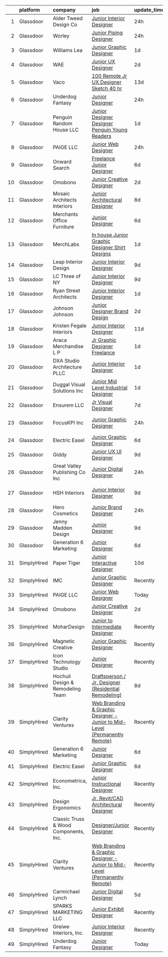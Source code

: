 

|    | platform    | company                               | job                                                                                                                                                                                                                                                                                                                                                                                                                                                                                                                                                                                                                                                                                                                                                                                                                                                                                                                                                                                                                                                                                                                                                                                                                                                                                                                                                                                                             | update_time   | location          |
|---:|:------------|:--------------------------------------|:----------------------------------------------------------------------------------------------------------------------------------------------------------------------------------------------------------------------------------------------------------------------------------------------------------------------------------------------------------------------------------------------------------------------------------------------------------------------------------------------------------------------------------------------------------------------------------------------------------------------------------------------------------------------------------------------------------------------------------------------------------------------------------------------------------------------------------------------------------------------------------------------------------------------------------------------------------------------------------------------------------------------------------------------------------------------------------------------------------------------------------------------------------------------------------------------------------------------------------------------------------------------------------------------------------------------------------------------------------------------------------------------------------------|:--------------|:------------------|
|  1 | Glassdoor   | Alder   Tweed Design Co               | [Junior Interior Designer](https://www.glassdoor.com/partner/jobListing.htm?pos=130&ao=1136043&s=58&guid=00000181b369cb118a90ead2c2fb9465&src=GD_JOB_AD&t=SR&vt=w&ea=1&cs=1_d0bac863&cb=1656572464271&jobListingId=1007971216381&jrtk=3-0-1g6pmjiqbis33801-1g6pmjiqria1o800-2038455988edf43b-)                                                                                                                                                                                                                                                                                                                                                                                                                                                                                                                                                                                                                                                                                                                                                                                                                                                                                                                                                                                                                                                                                                                  | 24h           | Big Sky, MT       |
|  2 | Glassdoor   | Worley                                | [Junior Piping Designer](https://www.glassdoor.com/partner/jobListing.htm?pos=120&ao=1136043&s=58&guid=00000181b369cb118a90ead2c2fb9465&src=GD_JOB_AD&t=SR&vt=w&cs=1_5a81d708&cb=1656572464270&jobListingId=1007971397513&jrtk=3-0-1g6pmjiqbis33801-1g6pmjiqria1o800-c35bde5907f6bcea-)                                                                                                                                                                                                                                                                                                                                                                                                                                                                                                                                                                                                                                                                                                                                                                                                                                                                                                                                                                                                                                                                                                                         | 24h           | Elkview, WV       |
|  3 | Glassdoor   | Williams Lea                          | [Junior Graphic Designer](https://www.glassdoor.com/partner/jobListing.htm?pos=106&ao=1110586&s=58&guid=00000181b369cb118a90ead2c2fb9465&src=GD_JOB_AD&t=SR&vt=w&cs=1_705ce3e6&cb=1656572464268&jobListingId=1007969808757&cpc=F41FEAB56D215062&jrtk=3-0-1g6pmjiqbis33801-1g6pmjiqria1o800-053d4a47694d9499--6NYlbfkN0Afw57Q_E86u0n5pDRa3a1ggl-5Y7CLs5OS8nOb7Upq0HeLdklcQ9-cj0mW22lHan8gTJz3pzOR8XZO7oPdrdsNWegyDCdzF1E7U40x56DZ52L4TEw3kaVoFhvddpmyfdV5I5CzM2rG1z5M5kLQ-saOUzYSMnc71GavLGCskwyuG4_s12rRobOjPvrhmE8tX2iwTfyFMKQdFIHC1wejhEKShWho16VSLrm_kB02slia3MxbgHXZAFOrX6oX-a52PoL2gG90cBrDTwsUpEzWy3Z7dVoccZW9UvcBLxoPeJiuMTriURUGjXL1c79UD-3tb7rvAIeebN-5H6QSbX-cjH7DiYV37omNE254vGwpm4CDxhh-dxKOI0KiiIbk2o9p_8bBiwBs2itKDZQZq4Lpajcu0DiKn9tXSn0wodgsf1YtHrHQuFINH2HaEEqmxhMExqpdQAtKrEBjrl3Bkb2Jtgd7J5KFDpexg5-qXmnXyW3Jd4u19yLhiq8PVhPiT7gsCP4q1HLTm1lZt-VmsWjgWsV16awTtYoeTvY9yFWlq5GouRudrQsVk06yOnoKsFYH2UWlr3mnKSC_hdHbxYrM6TY1BVCN_uNAeTYt1KSsmGUpnIUetU_kd1QJ7kmJFENsfTMVu7EXcPqvmDAIz2OgDAaivnkTpa0aFkYxOlWJFAlwzu0MOKp9KisM3M4TqYhxYbwSqvF_lTYGamZpWi73YUmfqYighUMoHQUveJ2_hAARxhGNyQtgdIV-)                                                                                                                                                                                                                                                                                                   | 1d            | New York, NY      |
|  4 | Glassdoor   | WAE                                   | [Junior UX Designer](https://www.glassdoor.com/partner/jobListing.htm?pos=118&ao=1110586&s=58&guid=00000181b369cb118a90ead2c2fb9465&src=GD_JOB_AD&t=SR&vt=w&ea=1&cs=1_89b23d63&cb=1656572464270&jobListingId=1007965660797&cpc=B076152010A3B66C&jrtk=3-0-1g6pmjiqbis33801-1g6pmjiqria1o800-a0faa841b9636158--6NYlbfkN0Bl9QJxqCZcWcAyXa034HOvbvet4oZucNDN581_ynRfl1w4Z2vSbYLN9J-8UY_LNbis_ahnIvu3LZzg0dHQhvYpikYSaQmSrDh-pRVEZq7olgA9Rdo3oFZ62Wo1_fs6FNnPGqQlfdhvIui1AJpL0-nPVHspIEnfXKUYk_X-lSPOg3qRd2wKNQsugmfAcHK8zbK46LcB5fdr1RDS2nUSB6YU7hKN1LbOeS7_n700_v4TLrViITLhtjrXAmPort5sBVr_kIubevf9V3906nSVy4Eyr5DR5W6tm_v98wwqn69byxQK1ZeHV0eM0B_nBORxWWwgWbCz-ORAqxtZkvO0lXC5TR1J0T2MWbDQ5ngxLZRUjXY9tCMqRvJaf_EIpQQX5F40ju_jPdc23QzrYbf6gk2XX3qBRuk9z_jSBY3nle-_ohF0DH2SffUp3JXmp-RDSKxXKo8yhQaw8hN-oKmkql15_tDpgBET2ZCufr-yOT8fV09q2PSz72GsQUYEmAGsjl8%3D)                                                                                                                                                                                                                                                                                                                                                                                                                                                                                                                                                     | 2d            | Rochester, NY     |
|  5 | Glassdoor   | Vaco                                  | [100  Remote   Jr  UX Designer  Sketch     40 hr ](https://www.glassdoor.com/partner/jobListing.htm?pos=117&ao=1110586&s=58&guid=00000181b369cb118a90ead2c2fb9465&src=GD_JOB_AD&t=SR&vt=w&ea=1&cs=1_87ba7340&cb=1656572464270&jobListingId=1007944758568&cpc=8795CF9063CD573D&jrtk=3-0-1g6pmjiqbis33801-1g6pmjiqria1o800-e02f2539d15b8b41--6NYlbfkN0D_sybMACCpf9B-677oK5j6rPldVB6BlrVvFjO_o-GJZbzuF-qh4PxErFUqfUsv_6v6VuEJytk8OTP_fPK6NLhMXO4uNYpuWrfG67JPzeXrQa9QLO1j5d3KHgtEElJETLv16xvINxfEp-OkHf9u4J2oSbIJ_koUaoySeXtxA1lZyA9TNH7vLdhcW70W54FMUhVElAR7lAA1fa_a65Oizrz920TfcsAqa7zVkAHqLPBkjUyqlEkBT1CuNx35YaNCVE8PBDs2DwRnjFPdefkRPS976bmnnorftPaQLQk-PTk--QA013q6mVuQ2yfQTUQoXd4-tF25ROFaihePnBrRXuYurKDpZ6Ny9J8Fbk8-wqRq9pINWB7JuUBaM4U2GPbHUbvyAkN-Mhj50HLOuOLK8s6tPNLB6kmQZVnJjIaTEiSM-fhNwC-DMbMOKDkU-_AVpTGdO_TKm0sFksLzJl28x3eTmZPIbFAyGlF_tTBi1v_ZshmMr-vfCmAic2PLEtn8j1UCtpZfdiHRZhjNqx0xuFGhZHmM_t6wS6A%3D)                                                                                                                                                                                                                                                                                                                                                                                                                                                                                       | 13d           | Nashville, TN     |
|  6 | Glassdoor   | Underdog Fantasy                      | [Junior Designer](https://www.glassdoor.com/partner/jobListing.htm?pos=119&ao=1136043&s=58&guid=00000181b369cb118a90ead2c2fb9465&src=GD_JOB_AD&t=SR&vt=w&ea=1&cs=1_c2395b75&cb=1656572464270&jobListingId=1007970643362&jrtk=3-0-1g6pmjiqbis33801-1g6pmjiqria1o800-6b59824fa745726e-)                                                                                                                                                                                                                                                                                                                                                                                                                                                                                                                                                                                                                                                                                                                                                                                                                                                                                                                                                                                                                                                                                                                           | 24h           | Brooklyn, NY      |
|  7 | Glassdoor   | Penguin Random House LLC              | [Junior Designer Designer  Penguin Young Readers](https://www.glassdoor.com/partner/jobListing.htm?pos=126&ao=1136043&s=58&guid=00000181b369cb118a90ead2c2fb9465&src=GD_JOB_AD&t=SR&vt=w&cs=1_d913ff51&cb=1656572464271&jobListingId=1007969137153&jrtk=3-0-1g6pmjiqbis33801-1g6pmjiqria1o800-604497fa26e7a041-)                                                                                                                                                                                                                                                                                                                                                                                                                                                                                                                                                                                                                                                                                                                                                                                                                                                                                                                                                                                                                                                                                                | 1d            | New York, NY      |
|  8 | Glassdoor   | PAIGE LLC                             | [Junior Web Designer](https://www.glassdoor.com/partner/jobListing.htm?pos=108&ao=1110586&s=58&guid=00000181b369cb118a90ead2c2fb9465&src=GD_JOB_AD&t=SR&vt=w&ea=1&cs=1_4d53419f&cb=1656572464269&jobListingId=1007971053882&cpc=32EE424DE2B657EB&jrtk=3-0-1g6pmjiqbis33801-1g6pmjiqria1o800-73b2aa60a689d6f6--6NYlbfkN0Bcjj528Dy1LW3oL-pukkcHmmPA2V1efSVPw-U-M28mT0pKb21cFqvxPVrEIRVxEBhbQd3QSRAi2jQNRf5IL7_cEjc5D_7M8vAuWiMJDrdA15UMknI95OR4HQP9MzjY1YAPT6dz_nY7JL7qZAFuvwxHi-rv1yNmZdRVPc23TLlp1obOFdmjF1WNcay7jj39QxU7HwCLu5Lvi0dUTzYpyilUw_16M9HOwznIXbPNSShm2ulUlNIJohPhoSb3L2wcg5Le9CeOe5MP2Cxt47uFggiY2lyQAv3DdVqXYIj5Hn4z58bMVTD1GqW090zTLZBnejGo5EALsqOk7GuaYZ6yWkRq1SwQ61vsUS1UufZ72SgExviRCiSm8RJLAB-S5IzkMK2O7WMFpExBt_mWyTb7cynRXjn1h-ShlNcvdKzi9h2gTq6olZbepIRWHmXGKV2RqzvZFZF-p5nmsMa35u1QaX77ASSn4XGibO9xhhx1Po9BAX65_WSpQ1Zni_YHsYj4xb0%3D)                                                                                                                                                                                                                                                                                                                                                                                                                                                                                                                                                    | 24h           | California        |
|  9 | Glassdoor   | Onward Search                         | [Freelance Junior Designer](https://www.glassdoor.com/partner/jobListing.htm?pos=116&ao=1110586&s=58&guid=00000181b369cb118a90ead2c2fb9465&src=GD_JOB_AD&t=SR&vt=w&cs=1_f98ded11&cb=1656572464270&jobListingId=1007960459382&cpc=48B9F4758953335C&jrtk=3-0-1g6pmjiqbis33801-1g6pmjiqria1o800-e2e1cede0cb6e27b--6NYlbfkN0B7YoEZZ2QAGDyEGGmBPAUWSHc1Mt3sMCn9FehKcWA3w0R0aH9tn_iPRPZmwuOkWsxAhF2wLKcVNiYY4SVPXERXMzK8lGk_A2X98bs8iFu9ztceWKmZc3AAofal4HXVBo8SMprkwjzmFLm_MHNvFwSYAwQd8yUUzB0mWjRiK44aikjRCLAUZyUDbliiSLuGdSpO4ZhuQZzqu8rzVhD4lXyKzhEjZiDtctLwYtvoCmdaPoTvVWAGhGD_ZfspY3ZWEoQrwbHNuNeevbl_Pd8sl_9GDHS8ySThTLFU4EqH6vRskxvBC4gUHR3OKv7oFHMFtpmv6V6IV4IXy_CZzQOqGFqXGGazSDUVeqSGi01mEDwlEAS-A8eMxhTWq3fwZvBTVGdIn4ohiw2YvkxCJOvRooY7KR_ifmkPXYpm209w6oOcxUQlkUfFNNxZXVxuh9P2crRBdV-1RGy4Pqljg2JR1naIMXit0D1ZVbq9rPxja8YJPia_fatOoQ2AXSadBDGrVIQuNg7SaOAKui8bRMPE-soD4hAaU7k9MXY70PqOrZrnVGR4d1pVbaRcCyjNrdZKmMTbl6_esQfxBE2Q9acIh9h1k7noET-K54DRXLVa6R6jrlHNfwrHoqkPz8Y3zD2Vy3thwFGhWs6mMwqAO-dEHrjRErGNbz4FDJKByhEL0KkQmIeKqIf72n5aVW3AFODPcs94LJlV3mYvNmPOp2W2nyMGd4g0rezj_jaA_VMtrvv3Ux4zTVi92KUcC7HStVnLrzhBmhD1PjSXqlBWuXYcaUqNPBLw1Y9vC1uQSHgLAMmooRVUvxjvWenr-sAdp7z2-arC8rXXbg9mCya2Vt0dITAhFaAhoo2oiBYbe9gxKLw-j0oRYbAmBUedkrGFNw66AfMeKjQ1SCEPrBP-b25EEawAqDrcJ8M8waLWRclHHwqAeHMwcqMPuGTgtOPln2RI_cXh_-UOBSdfrxNp-T-YyHYyG2yBtrpyGuHcs2Y11b23v1MNgtuPJxhscQRq0S_hKSPemAWgCJdqtB_4TgHqXeqC) | 6d            | Brooklyn, NY      |
| 10 | Glassdoor   | Omobono                               | [Junior Creative Designer](https://www.glassdoor.com/partner/jobListing.htm?pos=125&ao=1136043&s=58&guid=00000181b369cb118a90ead2c2fb9465&src=GD_JOB_AD&t=SR&vt=w&ea=1&cs=1_4bb5cf6b&cb=1656572464271&jobListingId=1007966621549&jrtk=3-0-1g6pmjiqbis33801-1g6pmjiqria1o800-8ace7a9fc7ba684c-)                                                                                                                                                                                                                                                                                                                                                                                                                                                                                                                                                                                                                                                                                                                                                                                                                                                                                                                                                                                                                                                                                                                  | 2d            | Seattle, WA       |
| 11 | Glassdoor   | Mosaic Architects   Interiors         | [Junior Architectural Designer](https://www.glassdoor.com/partner/jobListing.htm?pos=101&ao=1110586&s=58&guid=00000181b369cb118a90ead2c2fb9465&src=GD_JOB_AD&t=SR&vt=w&ea=1&cs=1_79115115&cb=1656572464268&jobListingId=1007954525241&cpc=84F6272240D5A0B4&jrtk=3-0-1g6pmjiqbis33801-1g6pmjiqria1o800-2d31726c44bd3828--6NYlbfkN0D788tVLZnHYB2JKTLmCXo4PydfvtZKcdbYx6lxKaz3IjTqo4azoijWkY-086pCXXYWKpDfwYCNcrF0ziBRf2RlF67LaWpwnWTIRBS-qu9t8IKv70yOWgLAzytwtwxwwyI-g_z9Jw_XAGCjKubcCjXileuBRJBOV4AWq_C143mDkYs0oWLOubsqcA2dSPtAXvceOrets1roExEl_ytl_BRDNbTjzjNV2KqvVCFXGsHGNYamgnSYnojxIE31zfHl3k1lYTGAqDRcP1Cpm8hFTZpziFvgJxOsYAaf_7VQgFow8TjmErOXs8kRPZMHmJ5YJeDxrsmJ963PIqKOL7jMHAqrjPSUStdeRA8ZagYroCw7IZ_Vc_92rpSOsQDQz0DvTew99i__vLsC217YDR6duADHHxE0qOqFcqxcSb1jfL_2amuSkNaDlV7F4k1uyFDKnVe5us5aoV4XJDN3iNmE3HQrFaxDnAmCzut6LJfQ_equ5wMBFE9oYDfsBxd92IqEibout39Gibj2O7ozqe0g02wM)                                                                                                                                                                                                                                                                                                                                                                                                                                                                                                                        | 8d            | Santa Barbara, CA |
| 12 | Glassdoor   | Merchants Office Furniture            | [Junior Designer](https://www.glassdoor.com/partner/jobListing.htm?pos=102&ao=1110586&s=58&guid=00000181b369cb118a90ead2c2fb9465&src=GD_JOB_AD&t=SR&vt=w&ea=1&cs=1_c77d5368&cb=1656572464268&jobListingId=1007959380765&cpc=24BF2F2386F532EA&jrtk=3-0-1g6pmjiqbis33801-1g6pmjiqria1o800-74b6659d3381d561--6NYlbfkN0C2ruSLbldHgJRxGqX58M4ekFWuaOJ1Xy3nZgzYPyc2Kz6crGAHlAQba6zcUfpST2kGKstpAa9rdwdcYwucRI8_zvQLAdeh5PQ0EysQLBF12teNVY5KvonUAgFJkmaWw7r2KXnXTo4bi8llThfH1EbduXtylJSMH6uWhiBAhuqEGx8eBZGDtvL5sRWkkBQt29QnzJZGTJ65myoweK-J_yhNHinC340MX0Vrpw2RS-6JJuejppnnTFjCJruNM42hp05Txd9Nib3d3_XiDz7DWPwQcbDZJ1HELMcmDk-Jr2YFe_15mZDaOeyTOMXfKdAJ88_MZrE5U2oKI8ZJMnmYxJ_220oK-SmS6f1e_Dr8UkwNATvl67_rTb7Dbc6OMc9mvu3tWa-WCEaRnIZvWaI1RdKC7dj3ltZ1mR4HCOwywpG21a4cuvABJEw2Gf-ouCixKTqMdK6fUMNSY9skfAkFaRoRnFJP0imhFgk9DZ5PP3-wkZguJg0f5dB919XyMcnDT8Q%3D)                                                                                                                                                                                                                                                                                                                                                                                                                                                                                                                                                        | 6d            | Denver, CO        |
| 13 | Glassdoor   | MerchLabs                             | [In house Junior Graphic Designer   Shirt Designs](https://www.glassdoor.com/partner/jobListing.htm?pos=115&ao=1110586&s=58&guid=00000181b369cb118a90ead2c2fb9465&src=GD_JOB_AD&t=SR&vt=w&ea=1&cs=1_ff69879a&cb=1656572464270&jobListingId=1007969302103&cpc=6FC5BA77C9A4CD78&jrtk=3-0-1g6pmjiqbis33801-1g6pmjiqria1o800-9e62d47f3e8515cf--6NYlbfkN0CKNvdBtBh9SnuMcnkEvhJOJZTsmZHyY3ybnWicrfIHv1nK5cibWSBUMv4Y7tGfCeUcxCyzOvdSEJ_HPzlnJOi7kjHmt_tVTG0RrQvoKw9XW5xRGpYKwjUp1J07GUxDDfRIscIQvdmx-25_OG2UcfU60ZLrZmo8sH85voe7HnNHDUSLsJyVvcBKxoh6nqvTCMXOIPOqW47B6FtlxpHbN7C-cm1qqGh_Q9D_qv563WunR1wMZzOovkxjGcWB5UyrFtnU1i7FRubnK6JFr9tTKTjrkHnF7GIgw6Ri2cqzc42Z9Vzi6C6nWMxwx_8ONOe1vZphiWm30-vYtRrwSh7tBYXdbQcKtVFEFMUYuEfdLJVUfgazSiWmYGhWW4-OGmf3MWBAOteuQy33xyo4StyOT598bWdszHW24aBqsM7nfs8fXB7jI0kqW4P_uHD3txUsb74XcTaT2kSsw7koKPN7Op-fnQHaONnRuA3VHWKctkZUsTk-v7uX7yPjBn10wnJRyrhoYG7H0JYmIFMxqn997-hJ8zb_oG7BbwU%3D)                                                                                                                                                                                                                                                                                                                                                                                                                                                                                       | 1d            | Anaheim, CA       |
| 14 | Glassdoor   | Leap Interior Design                  | [Junior Interior Designer](https://www.glassdoor.com/partner/jobListing.htm?pos=103&ao=1110586&s=58&guid=00000181b369cb118a90ead2c2fb9465&src=GD_JOB_AD&t=SR&vt=w&ea=1&cs=1_eae2baed&cb=1656572464268&jobListingId=1007951951599&cpc=CAD87743A14A8386&jrtk=3-0-1g6pmjiqbis33801-1g6pmjiqria1o800-47f38c6145f8f97f--6NYlbfkN0Dx3r3E47sSe5bB3PIy1uzBZvlB7xy2NhfhZMlxQTsxrM9CNnVPR6P6VFV5udaBgkBdReyx5EQPz7UvtJcMFm82MJOLvYmP9K4BTffeQwVD2eRgmRabLNSMA2uyExtnizKC3WPd03M3WDG2MYQg0z9gEY52bJ2f4RLAr80K_8YHUvu7mhoJqcMlfKUb9csFR2vmm4RhRKFss7bms09fa5zGDLyhflxElDTIba5IlLrcx8w4mRs1hCJ63a0JQLZ2Ka4GGtmll9aGluaE-ZC_VaBjeN7ZPAP3ydo4AUcDJsU1dr8zxZ28HeY-_Mswik6WahXh1YNkBCgkxGWjyJktMaeHI9pBn7PsWbge5dB9lBT7NXG7Vkj6tv9pqOcGcZjCL34m5Z-Y-zJ0xO5A0tr_VSwJ_OFBI2ACeGi6aEcAIGQCWWpibUFoVkpm2LhP8u05-vAyniSSc1af4vCG9F3gA_KtdtmsWbMkxVB-TPdRpwPnQrVdDnscwsBgqE2rqQrT6NOGjlM88KMyPw%3D%3D)                                                                                                                                                                                                                                                                                                                                                                                                                                                                                                                                 | 9d            | San Rafael, CA    |
| 15 | Glassdoor   | LC Three of NY                        | [Junior Interior Designer](https://www.glassdoor.com/partner/jobListing.htm?pos=127&ao=1136043&s=58&guid=00000181b369cb118a90ead2c2fb9465&src=GD_JOB_AD&t=SR&vt=w&ea=1&cs=1_07627e1e&cb=1656572464271&jobListingId=1007951247892&jrtk=3-0-1g6pmjiqbis33801-1g6pmjiqria1o800-7be1c5a2ccb2e11f-)                                                                                                                                                                                                                                                                                                                                                                                                                                                                                                                                                                                                                                                                                                                                                                                                                                                                                                                                                                                                                                                                                                                  | 9d            | New York, NY      |
| 16 | Glassdoor   | Ryan Street Architects                | [Junior Interior Designer](https://www.glassdoor.com/partner/jobListing.htm?pos=113&ao=1110586&s=58&guid=00000181b369cb118a90ead2c2fb9465&src=GD_JOB_AD&t=SR&vt=w&ea=1&cs=1_7302c75d&cb=1656572464270&jobListingId=1007968675817&cpc=8D52E76475A7E842&jrtk=3-0-1g6pmjiqbis33801-1g6pmjiqria1o800-5fdc66b9632ba305--6NYlbfkN0AXXh6pJRuUfAPg4tmqEOje5FB8-9RFhfByMg2WP9Sq4dVdLpbigl3_9IQWO-1l3c9LiPH8vrsj33EM_bDfC7l9vqhgt4_ck6EiUcguw5RNyHcyuJ_w3zgov6xuzn0aIbLMG_4kL7EFJG7qjoOJJAw8XtTptNpMMfKb2cloGrd3bCJzsdRx46N1fc29mM5z-ag8XogjtlKfx8KUremagt1FIM9IUcflMfbXtFjYqgmrXYarnE1ymXZzlJzXABUFqUAjHLWjezd4pcwlmUAJnC_lu4FMBKzdAFW34V_Up0-0RoWfFDoQ8mo2kYVivcLkpL5cbV77fKBnBF1GR9dKvWxHKCQoM6K7tu8m5CsopOMR0GUkokyIVefzdvWRXR7o1SWl1wvpqjzBBoPuQW-Q040wcofT8z3vhXtKkdRML6An-kmLDArYiR00DiKk7EXlrpdXLv3dxrwkxMjDcoghAWQzqK8NBvyJcgEL-UEul35anjjfOi6X8C5ObGS61Uau66s%3D)                                                                                                                                                                                                                                                                                                                                                                                                                                                                                                                                               | 1d            | Austin, TX        |
| 17 | Glassdoor   | Johnson   Johnson                     | [Junior Designer  Brand Design](https://www.glassdoor.com/partner/jobListing.htm?pos=123&ao=1136043&s=58&guid=00000181b369cb118a90ead2c2fb9465&src=GD_JOB_AD&t=SR&vt=w&cs=1_9e07fc31&cb=1656572464271&jobListingId=1007967266136&jrtk=3-0-1g6pmjiqbis33801-1g6pmjiqria1o800-d3de44192c21625c-)                                                                                                                                                                                                                                                                                                                                                                                                                                                                                                                                                                                                                                                                                                                                                                                                                                                                                                                                                                                                                                                                                                                  | 2d            | New York, NY      |
| 18 | Glassdoor   | Kristen Fegale Interiors              | [Junior Interior Designer](https://www.glassdoor.com/partner/jobListing.htm?pos=110&ao=1110586&s=58&guid=00000181b369cb118a90ead2c2fb9465&src=GD_JOB_AD&t=SR&vt=w&ea=1&cs=1_43a6702d&cb=1656572464270&jobListingId=1007948874210&cpc=14D5209370AEC984&jrtk=3-0-1g6pmjiqbis33801-1g6pmjiqria1o800-75e0774abf028d00--6NYlbfkN0Bo_CM2a8GgFIiw_-9fb5ug3xmG_MFCzpxBl7ntROtVZZwkxXllnYUBO0byVOyhYRFBMAqsCbH3in4ZuYb6WaluHCGlAsic7BrMopTrdWUnRR9u959WlsJyeTIzkp0VzWqrnxygr6DQIG-jTN0m9_GMvO5e0Pi7wj1adhTovcSoeajexBgSR0ycfI0HYHSDXzCOB0-69JpSNlzin549cUgNaJPTYwEBBu0vFa07BDVEfrd9CYbk-06l5W5mM0c5rAevyst4rdMpghD_QuPQ810aCo2aghme8gsqsyWPWiAKkZpYeOH0H3fCZZ0CifCizEM7eUWNmm5-QKXt9w0Eh554HXG0mNsI0k91d8AYhxPPU4BCIgmLC4pJf91iTzec4n-gUZchDyzGpaFhWLXXj9-7hzbRfWDop9R5l9j7DgdnIZg4ID5puKR_RQY6WTcmGnx-y2NSpukVDj3Qqr8RzOBML6puZsYWFVU0QApsNcIPj-Daj2wdyfhSOZ6xsr_mVXOFitjEpTk2qw%3D%3D)                                                                                                                                                                                                                                                                                                                                                                                                                                                                                                                                 | 11d           | Dallas, TX        |
| 19 | Glassdoor   | Araca Merchandise L P                 | [Jr  Graphic Designer   Freelance](https://www.glassdoor.com/partner/jobListing.htm?pos=109&ao=1110586&s=58&guid=00000181b369cb118a90ead2c2fb9465&src=GD_JOB_AD&t=SR&vt=w&ea=1&cs=1_f5925dab&cb=1656572464269&jobListingId=1007969224262&cpc=8795CF9063CD573D&jrtk=3-0-1g6pmjiqbis33801-1g6pmjiqria1o800-4f202b68e8795897--6NYlbfkN0C5jinrRu9OFhzXOfMFG0wpnKYKfiIowwwIeRu8MnNJgc43Lf5OFtMVXfVG-wWgMYDgDAzBkjvsXjKsXQ7SrSkLqya4QFyStzmb1_W01uclnUgAK8sxOWNnjIF6s-qGzhS7Kc8xXrWAM7esJsagZJAwRebVVFNtMgVKaja0ngpl7nMb2LUak-EunU9xgPdp0sGEHS5fDVZ5lV5sVH1mYgtlJNyzglo7YnxV41cjFxB6qA5Mx0xNMxfemQpuB16r2to5N9cXCHq0eOLZLRZJdPp2Y03OSu99zwFgQiqokoZOqt8qJBkiJcTUuUikrvsgWkqH_uXd4E5jtXcCSxtouAHtKGCpQwkf2izvkf7KxSUclQcZsbOt5O3zS18pMIStlX1X92IIIm-AHE5jDFAmlzYt4P3YYdcc2CQ6FCpaQjm7Yd7KOGJEzA-fAWN26SIwsbUZpjSwh5vpJGWTBhG9ISxBgV3vHFy42ij7JU5dnlYkBkn5UAZfZeN4QBURekEVvjc%3D)                                                                                                                                                                                                                                                                                                                                                                                                                                                                                                                                       | 1d            | Remote            |
| 20 | Glassdoor   | DXA Studio Architecture PLLC          | [Junior Interior Designer](https://www.glassdoor.com/partner/jobListing.htm?pos=105&ao=1110586&s=58&guid=00000181b369cb118a90ead2c2fb9465&src=GD_JOB_AD&t=SR&vt=w&ea=1&cs=1_a72d5789&cb=1656572464269&jobListingId=1007968853756&cpc=F793441F64F6F721&jrtk=3-0-1g6pmjiqbis33801-1g6pmjiqria1o800-827fa34a1fdd9121--6NYlbfkN0AO-lx13pzomzdSppJUWL3QXsQT8oyFk4U4LWH8QC50CmdwjmX8DJUkLFHtwVqSFk6uvyOioQzKF3WAWS3_F1mGu5MX96EXFE8ZgedANYsLkbgZV1gU7GqBTKd_4EpsWzLdGfu8bmXhP_Fffjkzku6y5FkGNa6nT-OCIwII2xFxqizqu8wxwMwQQkfqe-xTBkUIaKTUrSp4OuXSfnbXmXVnHkbK_cY6RDDDrb8vSrM6VlY-LyaMuqtw9r-SiAJ2kuCDcLrMqOJryM8kwRBcG07T4wFOiCuUbOyjeu0uuUhAGTCPyLCZwIkvesybQRW7DFhkDtQKHidUtCGdAAdZgPgCXuzWGDrS3mVkyJ8fQk3n7XbYTXDqJeqhP53cd3jCGkJlwkb-TeoTe6t9-lR1bzEGBzqEix__Hu9-RxHiUG0OI1OfLySSY-OuAN8xBYzjVjO9LSLYsrfpyezngTErDztKYQvY3jW3fE84diVnwOVXLg3K_GZx9rhpaz2xdssgEASur25CLUCymQ%3D%3D)                                                                                                                                                                                                                                                                                                                                                                                                                                                                                                                                 | 1d            | New York, NY      |
| 21 | Glassdoor   | Duggal Visual Solutions  Inc          | [Junior   Mid Level Industrial Designer](https://www.glassdoor.com/partner/jobListing.htm?pos=114&ao=1110586&s=58&guid=00000181b369cb118a90ead2c2fb9465&src=GD_JOB_AD&t=SR&vt=w&ea=1&cs=1_d82ed2d9&cb=1656572464270&jobListingId=1007969152415&cpc=39A4E8CE329AB187&jrtk=3-0-1g6pmjiqbis33801-1g6pmjiqria1o800-bac4aaf25dbe55c2--6NYlbfkN0D5EoDI19pzLD_ZoAvoqM1-O9qeTV9KvYbDAr1-bMzVceZA0cQEimOqBw-hJ3r-mZ-JhpWhk87ceYcL5Ok88mPsMIsK68HBXgd_mVTeMsrg9Q-582qh2XXLbhjzhjA3lDyC4XpchpKGyulngJM7-2ZrV-U4e6HCZ0Pn-LGZoe7vu00jCgbb-PPtAdi-54SdaLT-SQt_j3LYAiMSZdUC-9W_oQLYQRsqrn746VwAPgIdJz3CEy7pP8rWNl3HBiaBmPOTDxUIw7RNpXzckqvhjmMcQ-8p5fQyBCIHBh6EwSq6Mlg9arxhMB3R_1jqB8Z2IAUR0wZCxIcRzVdregD-XYa9kr8krng1h2VB_Qb4bRK8MwwsMM_0mImmyPu8tcN60S1Bic-BK3otc0hLjHO4JhkhnH4R5zG2jR7IzoOevf9CwByvYPEB-6MeHfvWh7gP9KA1tzwm36E7gaLZUw2TCcad12DDiFcX9Zvd85L-0-3K--E7ptjE9V5SSTcm7SrNB0I%3D)                                                                                                                                                                                                                                                                                                                                                                                                                                                                                                                                 | 1d            | Brooklyn, NY      |
| 22 | Glassdoor   | Ensurem LLC                           | [Jr Visual Designer](https://www.glassdoor.com/partner/jobListing.htm?pos=112&ao=1110586&s=58&guid=00000181b369cb118a90ead2c2fb9465&src=GD_JOB_AD&t=SR&vt=w&ea=1&cs=1_12d0c68d&cb=1656572464270&jobListingId=1007956636868&cpc=632C08DE5A4EA969&jrtk=3-0-1g6pmjiqbis33801-1g6pmjiqria1o800-6ed5b5f700c444e2--6NYlbfkN0DzaDHVbxJ-LJZej0v9fk4K-FwNocoxjQ_zxp68kPBvctOBIAfBBfY8TTgp-vkQ-92ZLKeLyv1UpXDT9hgTSCR4m-aym0K5QkTslcJbRPE4Dq1aUhBiyg5QUniI3enYsJn1rgZBNyiVeoqIL_MqhaTSlwgvg24fbuPNlvKlsd4hN1ikplXo1gNbV5HC9roUpLYyNBtP6sS2a5M-LdN9EXS_mCOgjmo4g0aNaK4o-CswUHQExFkcKYpMZIA74FybR-ze_g-T3mthpSTbPsEFAesm_0y1dj09lEwdU4sbHYe9L4bopZKQVQuOFp1yx2KeNFUbPPGNsB05B7bFe8t94LZyuLwfqYdb1XmwFEbJssXMHdRHsY3YqsfVu1UM0I9EUwT23kpJU8BTbBUIkSblOYW1-gvNlrYgoX_npemuG9xMd8tMeSkoJ9elg2J4Gz5cjnPamkHaK-GSNE_Yrr2txQ2XzwTiG3cHQACzv-ZmsKbE1nVpJSS0NjHvcWVBAesgx84%3D)                                                                                                                                                                                                                                                                                                                                                                                                                                                                                                                                                     | 7d            | Largo, FL         |
| 23 | Glassdoor   | FocusKPI Inc                          | [Junior Graphic Designer](https://www.glassdoor.com/partner/jobListing.htm?pos=124&ao=1136043&s=58&guid=00000181b369cb118a90ead2c2fb9465&src=GD_JOB_AD&t=SR&vt=w&ea=1&cs=1_edcba65b&cb=1656572464271&jobListingId=1007971578648&jrtk=3-0-1g6pmjiqbis33801-1g6pmjiqria1o800-d1e7f34ae0d9168b-)                                                                                                                                                                                                                                                                                                                                                                                                                                                                                                                                                                                                                                                                                                                                                                                                                                                                                                                                                                                                                                                                                                                   | 24h           | San Francisco, CA |
| 24 | Glassdoor   | Electric Easel                        | [Junior Graphic Designer](https://www.glassdoor.com/partner/jobListing.htm?pos=122&ao=1136043&s=58&guid=00000181b369cb118a90ead2c2fb9465&src=GD_JOB_AD&t=SR&vt=w&ea=1&cs=1_f2994086&cb=1656572464271&jobListingId=1007959322769&jrtk=3-0-1g6pmjiqbis33801-1g6pmjiqria1o800-6c1d9f4c824d2918-)                                                                                                                                                                                                                                                                                                                                                                                                                                                                                                                                                                                                                                                                                                                                                                                                                                                                                                                                                                                                                                                                                                                   | 6d            | Remote            |
| 25 | Glassdoor   | Giddy                                 | [Junior UX UI Designer](https://www.glassdoor.com/partner/jobListing.htm?pos=111&ao=1110586&s=58&guid=00000181b369cb118a90ead2c2fb9465&src=GD_JOB_AD&t=SR&vt=w&ea=1&cs=1_aaa83f37&cb=1656572464270&jobListingId=1007951578014&cpc=C19BE7EA145E205E&jrtk=3-0-1g6pmjiqbis33801-1g6pmjiqria1o800-c06741ce87d16215--6NYlbfkN0Cd5ZvLdai7cR0fypH5_WiGezUQesq24dbKuF0ly35ya-DdLtg6_ErMLz-7uAZgdPZamq5y_fc4ZfEMgD2fWqckWmBbfsQ9JLTEFS4wMTE7SO3sY5Sj2_K9A8iasaOGV_WEgzfgCxrta-rKLd5Z8jahiu3N5f1Xs1KK5u8dVgR4OaF99KKjPHtYL4OXcmW1d6vV0wuNtdS_OqTWUOuEy3durHNFupgUT2Y1B_CRtgsicdSMK0qxNzZfH9ZYin-R1UbtxTwEe3lOKexY99NtUtBT84m8Cw-fJbl5RpDAodW9VlgMVivTEA-OfHjP1Axa3xQ3Ak2OOotcXW-S1qipfhSyJJtM4fuLAe_U9_AUleYQwRRcdijUkZCSacOfowypvmITdIkFSnoRGrixQxMu_Phn7EtnrhRJNbUrQXfn3myseHLrIECwumL46C8XyzAzCum-3KO-yYlNrzJFvT92j0H6qvdlu1JIIPl03g0pQIQuyo-yEIVE8g3Zys6eNGZkJcU%3D)                                                                                                                                                                                                                                                                                                                                                                                                                                                                                                                                                  | 9d            | Austin, TX        |
| 26 | Glassdoor   | Great Valley Publishing Co   Inc      | [Junior Digital Designer](https://www.glassdoor.com/partner/jobListing.htm?pos=107&ao=1110586&s=58&guid=00000181b369cb118a90ead2c2fb9465&src=GD_JOB_AD&t=SR&vt=w&ea=1&cs=1_94600208&cb=1656572464269&jobListingId=1007970757579&cpc=14D5209370AEC984&jrtk=3-0-1g6pmjiqbis33801-1g6pmjiqria1o800-798669de48de37a7--6NYlbfkN0Bg4G91b8OhItXWnpGDa9tJE-PrYdz1GDKf-S9Ecm1LSPxIQqt5zcN3-yqRod8h3I2x32iYqmEODhUey4t6wBglfPtQSbJVOcsAc_jo-byujIicF3s593LlBDo21HccEpQM0dJuq_iXKY-KXD0xqs6Hp1t1W3OIowTOyArLnxEGtsq9Y1ehF0wGlLUyU9SqBBbEYC3FPsbiQ_0QwyOjHE9CWBd14DZE2Yn2ZlcY6AKZcovzmswbL2k4tZUk9Mf_kCP1amEJwZTwXu9gPXPV6HPUpr50YvWMfKpZFF2apvDVE0oXxn1-1aYEMu7VbYXQGYi5hrm6cTPQBmebWbYX6DVVB2xBx5ctdswE3SV7nr4FOdzRhaaQBtvopATXY6AeLW-s3M9nc0Ryh4A8EGn9Y48RI3pnVc7ueCpswJ4k_zpsUeAPssJOZaVYPffhWuiqlil0bMnv5s1ieteiZ4uFtRphxalGlTwwMLiLz0bKDKcuu1cZ26qX2aylZOpiscxqMbk%3D)                                                                                                                                                                                                                                                                                                                                                                                                                                                                                                                                                | 24h           | Spring City, PA   |
| 27 | Glassdoor   | HSH Interiors                         | [Junior Interior Designer](https://www.glassdoor.com/partner/jobListing.htm?pos=104&ao=1110586&s=58&guid=00000181b369cb118a90ead2c2fb9465&src=GD_JOB_AD&t=SR&vt=w&ea=1&cs=1_cde6602d&cb=1656572464268&jobListingId=1007952197987&cpc=7C0AF3FAC6523A09&jrtk=3-0-1g6pmjiqbis33801-1g6pmjiqria1o800-e4409d7178d7ddd0--6NYlbfkN0Af7IH--f52cTUDwFMUanxXcd3NiV5wYJyzlyk1G5yREasAiX0BGJ9I-Oq7Mhnv2pdxFg-HCzziAfKUS8R1pytJVCU27PErIlK70KtPj7hPZFJeTrQuY8nuLdu9VRpaPBZ-d_-DxN_D91yX9dMhZRMkcBeLQyg3kbSioADdysZiRumw5u6Fe0gAYxAlh7-Id0peKxhqz1XaP4qqwNfmYobSb__1TJgu8qFcVKHLaGwo1U5WAl21l_-FaEAfwHl473wYdm4L_AlCZTNyJT0BjHHZcHjaB7TRFKV8pWrw1MYGD0YF0lKZvZBiy-HFgGmHTWVp5dmrZojVU3FjPw92AjFcFXbwqTUgQD0Go6_E33vx7iER_909EwXeV6nGcTSJI_A8uCHqTK3sFXwCFFnIIRm2yxz8CSWO-HWEYaPYu-Bh0PDrobOuHT6KyhDsaGHxwyjkRYEhGlXcaU9Xu4brJox-apHUkoeRYJsWWtMfY5iR0AVyjYQ6-Nr8XA6CAmSi7C6P1Fmry9epOQ%3D%3D)                                                                                                                                                                                                                                                                                                                                                                                                                                                                                                                                 | 9d            | San Francisco, CA |
| 28 | Glassdoor   | Hero Cosmetics                        | [Junior Brand Designer](https://www.glassdoor.com/partner/jobListing.htm?pos=128&ao=1136043&s=58&guid=00000181b369cb118a90ead2c2fb9465&src=GD_JOB_AD&t=SR&vt=w&ea=1&cs=1_833003f1&cb=1656572464271&jobListingId=1007970799759&jrtk=3-0-1g6pmjiqbis33801-1g6pmjiqria1o800-cb277676e876532e-)                                                                                                                                                                                                                                                                                                                                                                                                                                                                                                                                                                                                                                                                                                                                                                                                                                                                                                                                                                                                                                                                                                                     | 24h           | New York, NY      |
| 29 | Glassdoor   | Jenny Madden Design                   | [Junior Designer](https://www.glassdoor.com/partner/jobListing.htm?pos=129&ao=1136043&s=58&guid=00000181b369cb118a90ead2c2fb9465&src=GD_JOB_AD&t=SR&vt=w&ea=1&cs=1_8fb9b7f5&cb=1656572464271&jobListingId=1007952582911&jrtk=3-0-1g6pmjiqbis33801-1g6pmjiqria1o800-906ee922bc83634c-)                                                                                                                                                                                                                                                                                                                                                                                                                                                                                                                                                                                                                                                                                                                                                                                                                                                                                                                                                                                                                                                                                                                           | 9d            | Westfield, NJ     |
| 30 | Glassdoor   | Generation 6 Marketing                | [Junior Designer](https://www.glassdoor.com/partner/jobListing.htm?pos=121&ao=1136043&s=58&guid=00000181b369cb118a90ead2c2fb9465&src=GD_JOB_AD&t=SR&vt=w&ea=1&cs=1_f6beb0e4&cb=1656572464271&jobListingId=1007960350799&jrtk=3-0-1g6pmjiqbis33801-1g6pmjiqria1o800-18d05a2e8745ab74-)                                                                                                                                                                                                                                                                                                                                                                                                                                                                                                                                                                                                                                                                                                                                                                                                                                                                                                                                                                                                                                                                                                                           | 6d            | Remote            |
| 31 | SimplyHired | Paper Tiger                           | [Junior Interactive Designer](https://www.simplyhired.com/job/inL5mkjzucInfXLLa2LZAblRaZQPozrVk8BeqyHFqEYiTuY9DmT5fA?q=junior+designer)                                                                                                                                                                                                                                                                                                                                                                                                                                                                                                                                                                                                                                                                                                                                                                                                                                                                                                                                                                                                                                                                                                                                                                                                                                                                         | 10d           | Remote            |
| 32 | SimplyHired | IMC                                   | [Junior Graphic Designer](https://www.simplyhired.com/job/q11ugwCq0r9_HNrj39reIR-RYMGNAajNfcJjDWikoU0_FpmVSAAEWA?q=junior+designer)                                                                                                                                                                                                                                                                                                                                                                                                                                                                                                                                                                                                                                                                                                                                                                                                                                                                                                                                                                                                                                                                                                                                                                                                                                                                             | Recently      | Remote            |
| 33 | SimplyHired | PAIGE LLC                             | [Junior Web Designer](https://www.simplyhired.com/job/M7rUWTEI1H7y9frrLN2VT8ZSvUbrc56nlLzI-dv_fH_wbr9U37WcFw?q=junior+designer)                                                                                                                                                                                                                                                                                                                                                                                                                                                                                                                                                                                                                                                                                                                                                                                                                                                                                                                                                                                                                                                                                                                                                                                                                                                                                 | Today         | California        |
| 34 | SimplyHired | Omobono                               | [Junior Creative Designer](https://www.simplyhired.com/job/38u4siO5a3m_f3YvDLyQ763z1RSGl5niUOE_u8NvGNI5-3IE0SiEPw?q=junior+designer)                                                                                                                                                                                                                                                                                                                                                                                                                                                                                                                                                                                                                                                                                                                                                                                                                                                                                                                                                                                                                                                                                                                                                                                                                                                                            | 2d            | Seattle, WA       |
| 35 | SimplyHired | MoharDesign                           | [Junior to Intermediate Designer](https://www.simplyhired.com/job/rdNj6MWqGJ8lgowAEWV0tEMfxuW73qd5HkeOR1gG21wl7GnPDFJO6Q?q=junior+designer)                                                                                                                                                                                                                                                                                                                                                                                                                                                                                                                                                                                                                                                                                                                                                                                                                                                                                                                                                                                                                                                                                                                                                                                                                                                                     | Recently      | Concord, MA       |
| 36 | SimplyHired | Magnetic Creative                     | [Junior Graphic Designer](https://www.simplyhired.com/job/GHX6fEz_0C5eTw00prYSmsaJwHMLvp3iBeYTvH0veK-SQDmOKXE0eQ?q=junior+designer)                                                                                                                                                                                                                                                                                                                                                                                                                                                                                                                                                                                                                                                                                                                                                                                                                                                                                                                                                                                                                                                                                                                                                                                                                                                                             | Recently      | Remote            |
| 37 | SimplyHired | Icon Technology Studio                | [Junior Designer](https://www.simplyhired.com/job/_3C2yR5dEy0-38jNSdD_lwNyhWtDIhTSqlGV49tiiaV4KHnkc7uBsw?q=junior+designer)                                                                                                                                                                                                                                                                                                                                                                                                                                                                                                                                                                                                                                                                                                                                                                                                                                                                                                                                                                                                                                                                                                                                                                                                                                                                                     | Recently      | Remote            |
| 38 | SimplyHired | Hochuli Design & Remodeling Team      | [Draftsperson / Jr. Designer (Residential Remodeling)](https://www.simplyhired.com/job/OJdOhQ2Dmh4WivCHeWpXPuX8xbnKmwiKriR8zxrlrgveRdbR0jRZNw?q=junior+designer)                                                                                                                                                                                                                                                                                                                                                                                                                                                                                                                                                                                                                                                                                                                                                                                                                                                                                                                                                                                                                                                                                                                                                                                                                                                | 8d            | Arizona           |
| 39 | SimplyHired | Clarity Ventures                      | [Web Branding & Graphic Designer - Junior to Mid-Level (Permanently Remote)](https://www.simplyhired.com/job/NSvGg444tfzIgmP70scztXxSSu9ad0gcK5THENr96NzNpbe-tUM71g?q=junior+designer)                                                                                                                                                                                                                                                                                                                                                                                                                                                                                                                                                                                                                                                                                                                                                                                                                                                                                                                                                                                                                                                                                                                                                                                                                          | Recently      | Remote            |
| 40 | SimplyHired | Generation 6 Marketing                | [Junior Designer](https://www.simplyhired.com/job/FkJaMbf-3MX3l4OqrQAVUz7gxn1SxVwoXVI0LJgL6eEKiWBB2npR7g?q=junior+designer)                                                                                                                                                                                                                                                                                                                                                                                                                                                                                                                                                                                                                                                                                                                                                                                                                                                                                                                                                                                                                                                                                                                                                                                                                                                                                     | 6d            | Remote            |
| 41 | SimplyHired | Electric Easel                        | [Junior Graphic Designer](https://www.simplyhired.com/job/dPKTxw_pbljRuL9GWbC7tqTlKX2epmTp4JFmeLqi8kspBQhCqYNGbw?q=junior+designer)                                                                                                                                                                                                                                                                                                                                                                                                                                                                                                                                                                                                                                                                                                                                                                                                                                                                                                                                                                                                                                                                                                                                                                                                                                                                             | 6d            | Remote            |
| 42 | SimplyHired | Econometrica, Inc.                    | [Junior Instructional Designer](https://www.simplyhired.com/job/bFn8JesEOf7Kqn6djirOj3HE1sMDsj6fzTfCq8Do7Hz5iu7lAGfdWg?q=junior+designer)                                                                                                                                                                                                                                                                                                                                                                                                                                                                                                                                                                                                                                                                                                                                                                                                                                                                                                                                                                                                                                                                                                                                                                                                                                                                       | Recently      | Remote            |
| 43 | SimplyHired | Design Ergonomics                     | [Jr. Revit/CAD Architectural Designer](https://www.simplyhired.com/job/vALSwbc074iJ6CuqZVpoNo7oxSbm0chbGHQEoIWHTRW4m4zjbnB2iA?q=junior+designer)                                                                                                                                                                                                                                                                                                                                                                                                                                                                                                                                                                                                                                                                                                                                                                                                                                                                                                                                                                                                                                                                                                                                                                                                                                                                | Recently      | Fall River, MA    |
| 44 | SimplyHired | Classic Truss & Wood Components, Inc. | [Designer/Junior Designer](https://www.simplyhired.com/job/FGqsakCnujAqK9zJ0Rb0LjxcM6RXSGOEWIGiN4Zx0Ovay5aTpq7k7Q?q=junior+designer)                                                                                                                                                                                                                                                                                                                                                                                                                                                                                                                                                                                                                                                                                                                                                                                                                                                                                                                                                                                                                                                                                                                                                                                                                                                                            | Recently      | Clarksville, IN   |
| 45 | SimplyHired | Clarity Ventures                      | [Web Branding & Graphic Designer - Junior to Mid-Level (Permanently Remote)](https://www.simplyhired.com/job/NSvGg444tfzIgmP70scztXxSSu9ad0gcK5THENr96NzNpbe-tUM71g?q=junior+designer)                                                                                                                                                                                                                                                                                                                                                                                                                                                                                                                                                                                                                                                                                                                                                                                                                                                                                                                                                                                                                                                                                                                                                                                                                          | Recently      | Remote            |
| 46 | SimplyHired | Carmichael Lynch                      | [Junior Digital Designer](https://www.simplyhired.com/job/MjXGHFsXfnoP_YRgvcLPctr9XxL-TUFmDxvSuesUj190FJP_tJ4asA?q=junior+designer)                                                                                                                                                                                                                                                                                                                                                                                                                                                                                                                                                                                                                                                                                                                                                                                                                                                                                                                                                                                                                                                                                                                                                                                                                                                                             | 5d            | Minneapolis, MN   |
| 47 | SimplyHired | SPARKS MARKETING LLC                  | [Junior Exhibit Designer](https://www.simplyhired.com/job/4OBHERIzjN_eZZ3IKZynZO9g4r5Hi8zFjQ6UJSmm747wryuzjZnd7g?q=junior+designer)                                                                                                                                                                                                                                                                                                                                                                                                                                                                                                                                                                                                                                                                                                                                                                                                                                                                                                                                                                                                                                                                                                                                                                                                                                                                             | Recently      | Schaumburg, IL    |
| 48 | SimplyHired | Greiwe Interiors, Inc.                | [Junior Interior Designer](https://www.simplyhired.com/job/UDsuRSypSKQfltzbasa3w0rMr4htIPVArX1GgzyIqbvP4ubBg7TK9g?q=junior+designer)                                                                                                                                                                                                                                                                                                                                                                                                                                                                                                                                                                                                                                                                                                                                                                                                                                                                                                                                                                                                                                                                                                                                                                                                                                                                            | Recently      | Cincinnati, OH    |
| 49 | SimplyHired | Underdog Fantasy                      | [Junior Designer](https://www.simplyhired.com/job/3uo7LZQD74OiZIXJdHxPrr1xPYTIom4NqE-MVk2VlMvgb10WqBD0YA?q=junior+designer)                                                                                                                                                                                                                                                                                                                                                                                                                                                                                                                                                                                                                                                                                                                                                                                                                                                                                                                                                                                                                                                                                                                                                                                                                                                                                     | Today         | Brooklyn, NY      |